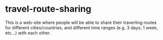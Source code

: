 # travel-route-sharing
This is a web-site where people will be able to share their traverling routes for different cities/countries, and different time ranges (e.g. 3 days; 1 week, etc...) with each other.
